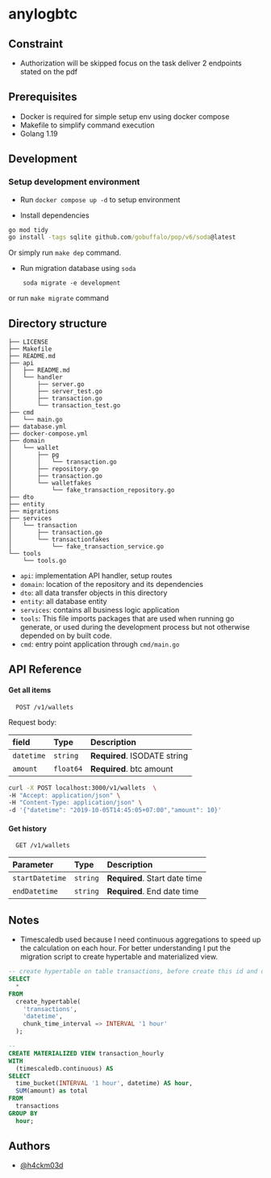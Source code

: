 # anylogbtc

## Constraint

- Authorization will be skipped focus on the task deliver 2 endpoints stated on the pdf

## Prerequisites
- Docker is required for simple setup env using docker compose
- Makefile to simplify command execution
- Golang 1.19

## Development

### Setup development environment

- Run `docker compose up -d` to setup environment 

- Install dependencies
```cmd
go mod tidy
go install -tags sqlite github.com/gobuffalo/pop/v6/soda@latest
```
Or simply run `make dep` command.

- Run migration database using `soda`
```
	soda migrate -e development
```
or run `make migrate` command

## Directory structure

```
├── LICENSE
├── Makefile
├── README.md
├── api
│   ├── README.md
│   └── handler
│       ├── server.go
│       ├── server_test.go
│       ├── transaction.go
│       └── transaction_test.go
├── cmd
│   └── main.go
├── database.yml
├── docker-compose.yml
├── domain
│   └── wallet
│       ├── pg
│       │   └── transaction.go
│       ├── repository.go
│       ├── transaction.go
│       └── walletfakes
│           └── fake_transaction_repository.go
├── dto
├── entity
├── migrations
├── services
│   └── transaction
│       ├── transaction.go
│       └── transactionfakes
│           └── fake_transaction_service.go
└── tools
    └── tools.go
```

- `api`: implementation API handler, setup routes
- `domain`: location of the repository and its dependencies
- `dto`: all data transfer objects in this directory
- `entity`: all database entity
- `services`: contains all business logic application
- `tools`: This file imports packages that are used when running go generate, or used during the development process but not otherwise depended on by built code.
- `cmd`: entry point application through `cmd/main.go`

## API Reference

#### Get all items

```http
  POST /v1/wallets
```

Request body:

| field      | Type      | Description                  |
| :--------- | :-------- | :--------------------------- |
| `datetime` | `string`  | **Required**. ISODATE string |
| `amount`   | `float64` | **Required**. btc amount     |

```bash
curl -X POST localhost:3000/v1/wallets  \
-H "Accept: application/json" \
-H "Content-Type: application/json" \
-d '{"datetime": "2019-10-05T14:45:05+07:00","amount": 10}'
```

#### Get history

```http
  GET /v1/wallets
```

| Parameter       | Type     | Description                   |
| :-------------- | :------- | :---------------------------- |
| `startDatetime` | `string` | **Required**. Start date time |
| `endDatetime`   | `string` | **Required**. End date time   |

## Notes

- Timescaledb used because I need continuous aggregations to speed up the calculation on each hour. For better understanding I put the migration script to create hypertable and materialized view.
```sql
-- create hypertable on table transactions, before create this id and datetime must be indexed together as Primary key
SELECT
  *
FROM
  create_hypertable(
    'transactions',
    'datetime',
    chunk_time_interval => INTERVAL '1 hour'
  );

--
CREATE MATERIALIZED VIEW transaction_hourly
WITH
  (timescaledb.continuous) AS
SELECT
  time_bucket(INTERVAL '1 hour', datetime) AS hour,
  SUM(amount) as total
FROM
  transactions
GROUP BY
  hour;
```

## Authors

- [@h4ckm03d](https://www.github.com/h4ckm03d)


